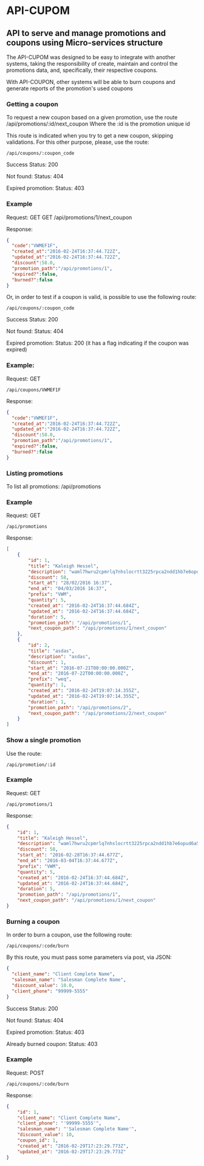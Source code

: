 # API-CUPOM

## API to serve and manage promotions and coupons using Micro-services structure

The API-CUPOM was designed to be easy to integrate with another systems, taking
the responsibility of create, maintain and control the promotions data, and, specifically,
their respective coupons.

With API-COUPON, other systems will be able to burn coupons and generate reports of
the promotion's used coupons

### Getting a coupon
To request a new coupon based on a given promotion, use the route
/api/promotions/:id/next_coupon
Where the :id is the promotion unique id

This route is indicated when you try to get a new coupon, skipping validations.
For this other purpose, please, use the route:
```
/api/coupons/:coupon_code
```

Success
Status: 200

Not found:
Status: 404

Expired promotion:
Status: 403

### Example

Request: GET GET
/api/promotions/1/next_coupon

Response:
``` json
{
  "code":"VWMEF1F",
  "created_at":"2016-02-24T16:37:44.722Z",
  "updated_at":"2016-02-24T16:37:44.722Z",
  "discount":58.0,
  "promotion_path":"/api/promotions/1",
  "expired?":false,
  "burned?":false
}
```

Or, in order to test if a coupon is valid, is possible to use the following route:

```
/api/coupons/:coupon_code
```

Success
Status: 200

Not found:
Status: 404

Expired promotion:
Status: 200 (it has a flag indicating if the coupon was expired)

### Example:
Request: GET
```
/api/coupons/VWMEF1F
```
Response:
``` json
{
  "code":"VWMEF1F",
  "created_at":"2016-02-24T16:37:44.722Z",
  "updated_at":"2016-02-24T16:37:44.722Z",
  "discount":58.0,
  "promotion_path":"/api/promotions/1",
  "expired?":false,
  "burned?":false
}
```


### Listing promotions
To list all promotions: /api/promotions

### Example

Request: GET
```
/api/promotions
```
Response:
``` json
[
    {
        "id": 1,
        "title": "Kaleigh Hessel",
        "description": "waml7hwru2cpmrlq7nhslocrtt3225rpca2ndd1hb7e6opud6a52oi3p2meybxp6yc7lpnbzcbxxrv3h472lhf68x768w705rru1szve7sm4fmmglwyvojl82i6mmm837eezwut9ok185v1ui6fs70nbaq8mo0crq6yqgkhmhmliiofo1u198be77ypqngjq4m3e9jhelvfebyxhjy4ok9e0n5ox2i9zfmgcpf0zzfb1a1k65xvqqqgwii9wgse",
        "discount": 58,
        "start_at": "28/02/2016 16:37",
        "end_at": "04/03/2016 16:37",
        "prefix": "VWM",
        "quantity": 5,
        "created_at": "2016-02-24T16:37:44.684Z",
        "updated_at": "2016-02-24T16:37:44.684Z",
        "duration": 5,
        "promotion_path": "/api/promotions/1",
        "next_coupon_path": "/api/promotions/1/next_coupon"
    },
    {
        "id": 2,
        "title": "asdas",
        "description": "asdas",
        "discount": 1,
        "start_at": "2016-07-21T00:00:00.000Z",
        "end_at": "2016-07-22T00:00:00.000Z",
        "prefix": "weq",
        "quantity": 1,
        "created_at": "2016-02-24T19:07:14.355Z",
        "updated_at": "2016-02-24T19:07:14.355Z",
        "duration": 1,
        "promotion_path": "/api/promotions/2",
        "next_coupon_path": "/api/promotions/2/next_coupon"
    }
]

```

### Show a single promotion
Use the route:
```
/api/promotion/:id
```

### Example

Request: GET
```
/api/promotions/1
```
Response:
``` json
{
    "id": 1,
    "title": "Kaleigh Hessel",
    "description": "waml7hwru2cpmrlq7nhslocrtt3225rpca2ndd1hb7e6opud6a52oi3p2meybxp6yc7lpnbzcbxxrv3h472lhf68x768w705rru1szve7sm4fmmglwyvojl82i6mmm837eezwut9ok185v1ui6fs70nbaq8mo0crq6yqgkhmhmliiofo1u198be77ypqngjq4m3e9jhelvfebyxhjy4ok9e0n5ox2i9zfmgcpf0zzfb1a1k65xvqqqgwii9wgse",
    "discount": 58,
    "start_at": "2016-02-28T16:37:44.677Z",
    "end_at": "2016-03-04T16:37:44.677Z",
    "prefix": "VWM",
    "quantity": 5,
    "created_at": "2016-02-24T16:37:44.684Z",
    "updated_at": "2016-02-24T16:37:44.684Z",
    "duration": 5,
    "promotion_path": "/api/promotions/1",
    "next_coupon_path": "/api/promotions/1/next_coupon"
}
```

### Burning a coupon

In order to burn a coupon, use the following route:
```
/api/coupons/:code/burn
```

By this route, you must pass some parameters via post, via JSON:
``` json
{
  "client_name": "Client Complete Name",
  "salesman_name": "Salesman Complete Name",
  "discount_value": 10.0,
  "client_phone": "99999-5555"
}
```

Success
Status: 200

Not found:
Status: 404

Expired promotion:
Status: 403

Already burned coupon:
Status: 403

### Example

Request: POST
```
/api/coupons/:code/burn
```

Response:
``` json
{
    "id": 1,
    "client_name": "Client Complete Name",
    "client_phone": "'99999-5555'",
    "salesman_name": "'Salesman Complete Name'",
    "discount_value": 10,
    "coupon_id": 1,
    "created_at": "2016-02-29T17:23:29.773Z",
    "updated_at": "2016-02-29T17:23:29.773Z"
}
```
